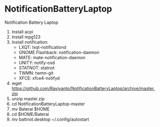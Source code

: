 # NotificationBatteryLaptop
Notification Battery Laptop

1. Install acpi
1. Install mpg123
1. Install notification:
   * LXQT: lxqt-notificationd
   * GNOME Flashback: notification-daemon
   * MATE: mate-notification-daemon
   * UNITY: notify-osd
   * STATNOT: statnot
   * TWMN: twmn-git
   * XFCE: xfce4-notifyd
1. wget https://github.com/Raviyanto/NotificationBatteryLaptop/archive/master.zip
1. unzip master.zip
1. cd NotificationBatteryLaptop-master
1. mv Baterai $HOME
1. cd $HOME/Baterai
1. mv battnot.desktop ~/.config/autostart
